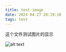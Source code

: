 ```yaml
---
title: test-image
date: 2024-04-27 20:19:10
tags: test
---
```


这个文件测试图片的显示

![alt text](./logo.png)

